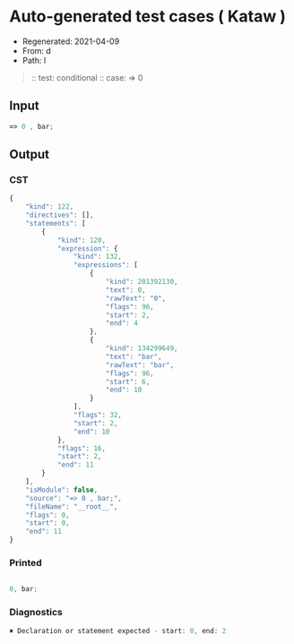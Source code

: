 # Auto-generated test cases ( Kataw )
- Regenerated: 2021-04-09
- From: d
- Path: l
> :: test: conditional
> :: case: => 0
## Input

`````js
=> 0 , bar;
`````

## Output

### CST

```javascript
{
    "kind": 122,
    "directives": [],
    "statements": [
        {
            "kind": 120,
            "expression": {
                "kind": 132,
                "expressions": [
                    {
                        "kind": 201392130,
                        "text": 0,
                        "rawText": "0",
                        "flags": 96,
                        "start": 2,
                        "end": 4
                    },
                    {
                        "kind": 134299649,
                        "text": "bar",
                        "rawText": "bar",
                        "flags": 96,
                        "start": 6,
                        "end": 10
                    }
                ],
                "flags": 32,
                "start": 2,
                "end": 10
            },
            "flags": 16,
            "start": 2,
            "end": 11
        }
    ],
    "isModule": false,
    "source": "=> 0 , bar;",
    "fileName": "__root__",
    "flags": 0,
    "start": 0,
    "end": 11
}
```

### Printed

```javascript

0, bar;
```

### Diagnostics

```javascript
✖ Declaration or statement expected - start: 0, end: 2

```

